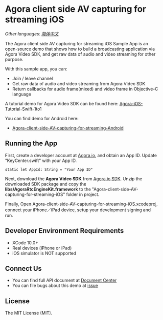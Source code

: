 # Agora client side AV capturing for streaming iOS

*Other languages: [简体中文](README.zh.md)*

The Agora client side AV capturing for streaming iOS Sample App is an open-source demo that shows how to build a broadcasting application via Agora Video SDK, and get raw data of audio and video streaming for other purpose.

With this sample app, you can:

- Join / leave channel
- Get raw data of audio and video streaming from Agora Video SDK
- Return callbacks for audio frame(mixed) and video frame in Objective-C language

A tutorial demo for Agora Video SDK can be found here: [Agora-iOS-Tutorial-Swift-1to1](https://github.com/AgoraIO/Basic-Video-Call/tree/master/One-to-One-Video/Agora-Android-Tutorial-1to1)

You can find demo for Android here:

- [Agora-client-side-AV-capturing-for-streaming-Android](https://github.com/AgoraIO/Advanced-Interactive-Broadcasting/tree/master/Client-Side-AV-Capturing/Agora-client-side-AV-capturing-for-streaming-Android)

## Running the App
First, create a developer account at [Agora.io](https://dashboard.agora.io/signin/), and obtain an App ID. Update "KeyCenter.swift" with your App ID.

```
static let AppId: String = "Your App ID"
```

Next, download the **Agora Video SDK** from [Agora.io SDK](https://www.agora.io/en/blog/download/). Unzip the downloaded SDK package and copy the **libs/AgoraRtcEngineKit.framework** to the "Agora-client-side-AV-capturing-for-streaming-iOS" folder in project.

Finally, Open Agora-client-side-AV-capturing-for-streaming-iOS.xcodeproj, connect your iPhone／iPad device, setup your development signing and run.

## Developer Environment Requirements
* XCode 10.0+
* Real devices (iPhone or iPad)
* iOS simulator is NOT supported

## Connect Us

- You can find full API document at [Document Center](https://docs.agora.io/en/)
- You can file bugs about this demo at [issue](https://github.com/AgoraIO/Advanced-Interactive-Broadcasting/issues)

## License

The MIT License (MIT).
